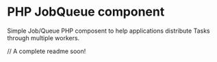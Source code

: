 PHP JobQueue component
======================

Simple Job/Queue PHP composent to help applications distribute Tasks through
multiple workers.

// A complete readme soon!
